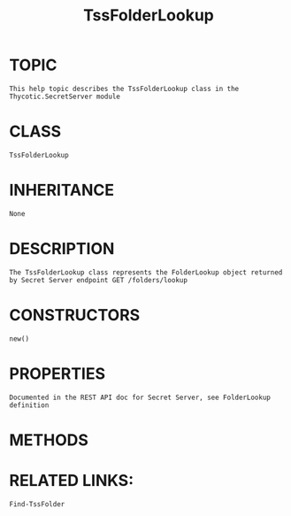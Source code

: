 ﻿---
category: folders
title: "TssFolderLookup"
last_modified_at: 2021-02-10T00:00:00-00:00
---

# TOPIC
    This help topic describes the TssFolderLookup class in the Thycotic.SecretServer module

# CLASS
    TssFolderLookup

# INHERITANCE
    None

# DESCRIPTION
    The TssFolderLookup class represents the FolderLookup object returned by Secret Server endpoint GET /folders/lookup

# CONSTRUCTORS
    new()

# PROPERTIES
    Documented in the REST API doc for Secret Server, see FolderLookup definition

# METHODS

# RELATED LINKS:
    Find-TssFolder